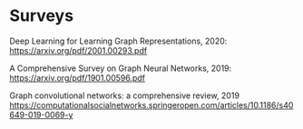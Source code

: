 # Surveys

Deep Learning for Learning Graph Representations, 2020: https://arxiv.org/pdf/2001.00293.pdf

A Comprehensive Survey on Graph Neural Networks, 2019: https://arxiv.org/pdf/1901.00596.pdf

Graph convolutional networks: a comprehensive review, 2019 https://computationalsocialnetworks.springeropen.com/articles/10.1186/s40649-019-0069-y

